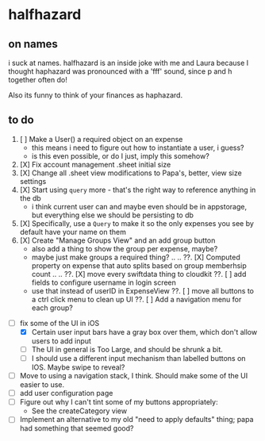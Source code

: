 # halfhazard
## on names
i suck at names. halfhazard is an inside joke with me and Laura because I thought haphazard was pronounced with a 'fff' sound, since p and h together often do!

Also its funny to think of your finances as haphazard.

## to do
1. [ ] Make a User() a required object on an expense
    - this means i need to figure out how to instantiate a user, i guess?
    - is this even possible, or do I just, imply this somehow?
2. [X] Fix account management .sheet initial size
3. [X] Change all .sheet view modifications to Papa's, better, view size settings
4. [X] Start using `query` more - that's the right way to reference anything in the db
    - i think current user can and maybe even should be in appstorage, but everything else we should be persisting to db
5. [X] Specifically, use a `Query` to make it so the only expenses you see by default have your name on them
6. [X] Create "Manage Groups View" and an add group button
    - also add a thing to show the group per expense, maybe?
    - maybe just make groups a required thing?
..
..
??. [X] Computed property on expense that auto splits based on group memberhsip count
..
..
??. [X] move every swiftdata thing to cloudkit
??. [ ] add fields to configure username in login screen
    - use that instead of userID in ExpenseView
??. [ ] move all buttons to a ctrl click menu to clean up UI
??. [ ] Add a navigation menu for each  group?
- [ ] fix some of the UI in iOS
    - [X] Certain user input bars have a gray box over them, which don't allow users to add input
    - [ ] The UI in general is Too Large, and should be shrunk a bit.
    - [ ] I should use a different input mechanism than labelled buttons on IOS. Maybe swipe to reveal?
- [ ] Move to using a navigation stack, I think. Should make some of the UI easier to use.
- [ ] add user configuration page
- [ ] Figure out why I can't tint some of my buttons appropriately:
    - See the createCategory view
- [ ] Implement an alternative to my old "need to apply defaults" thing; papa had something that seemed good?
